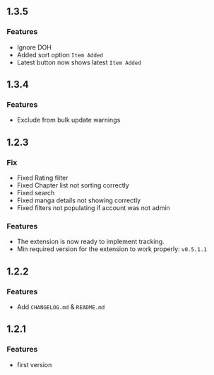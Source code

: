 ## 1.3.5

### Features

* Ignore DOH
* Added sort option `Item Added`
* Latest button now shows latest `Item Added`

## 1.3.4

### Features

* Exclude from bulk update warnings

## 1.2.3

### Fix

* Fixed Rating filter 
* Fixed Chapter list not sorting correctly
* Fixed search
* Fixed manga details not showing correctly
* Fixed filters not populating if account was not admin

### Features
* The extension is now ready to implement tracking.
* Min required version for the extension to work properly: `v0.5.1.1`

## 1.2.2

### Features

* Add `CHANGELOG.md` & `README.md`

## 1.2.1

### Features

* first version
